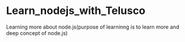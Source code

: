 # Learn_nodejs_with_Telusco
Learning more about node.js(purpose of learninng is to learn more and deep concept of node.js)




